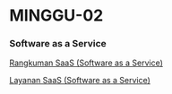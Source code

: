 # MINGGU-02

### Software as a Service

[Rangkuman SaaS (Software as a Service)](https://github.com/dwi-sp/tekn-cloud-computing/blob/master/minggu-02/rangkuman-saas.md)

[Layanan SaaS (Software as a Service)](https://github.com/dwi-sp/tekn-cloud-computing/blob/master/minggu-02/layanan-saas.md)
